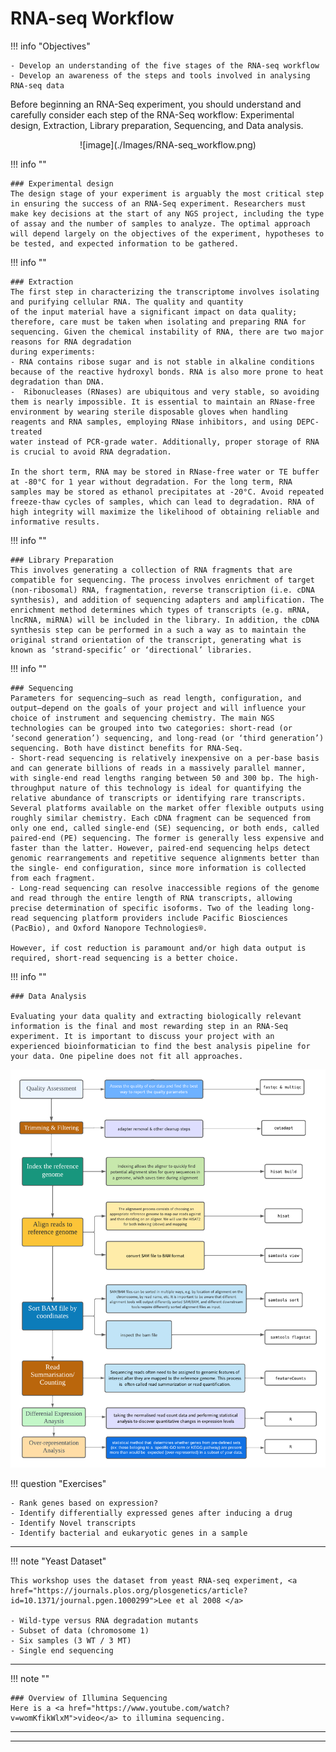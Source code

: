 # RNA-seq Workflow

!!! info "Objectives"

    - Develop an understanding of the five stages of the RNA-seq workflow
    - Develop an awareness of the steps and tools involved in analysing RNA-seq data

Before beginning an RNA-Seq experiment, you should understand and carefully consider each step of the RNA-Seq workflow: Experimental design, Extraction, Library preparation, Sequencing, and Data analysis.

<center>
![image](./Images/RNA-seq_workflow.png)
</center>

!!! info ""

    ### Experimental design
    The design stage of your experiment is arguably the most critical step in ensuring the success of an RNA-Seq experiment. Researchers must make key decisions at the start of any NGS project, including the type of assay and the number of samples to analyze. The optimal approach will depend largely on the objectives of the experiment, hypotheses to be tested, and expected information to be gathered.

!!! info ""

    ### Extraction
    The first step in characterizing the transcriptome involves isolating and purifying cellular RNA. The quality and quantity
    of the input material have a significant impact on data quality; therefore, care must be taken when isolating and preparing RNA for sequencing. Given the chemical instability of RNA, there are two major reasons for RNA degradation
    during experiments:
    - RNA contains ribose sugar and is not stable in alkaline conditions because of the reactive hydroxyl bonds. RNA is also more prone to heat degradation than DNA.
    -  Ribonucleases (RNases) are ubiquitous and very stable, so avoiding them is nearly impossible. It is essential to maintain an RNase-free environment by wearing sterile disposable gloves when handling reagents and RNA samples, employing RNase inhibitors, and using DEPC-treated
    water instead of PCR-grade water. Additionally, proper storage of RNA is crucial to avoid RNA degradation.

    In the short term, RNA may be stored in RNase-free water or TE buffer at -80°C for 1 year without degradation. For the long term, RNA samples may be stored as ethanol precipitates at -20°C. Avoid repeated freeze-thaw cycles of samples, which can lead to degradation. RNA of high integrity will maximize the likelihood of obtaining reliable and informative results.

!!! info ""

    ### Library Preparation
    This involves generating a collection of RNA fragments that are compatible for sequencing. The process involves enrichment of target (non-ribosomal) RNA, fragmentation, reverse transcription (i.e. cDNA synthesis), and addition of sequencing adapters and amplification. The enrichment method determines which types of transcripts (e.g. mRNA, lncRNA, miRNA) will be included in the library. In addition, the cDNA synthesis step can be performed in a such a way as to maintain the original strand orientation of the transcript, generating what is known as ‘strand-specific’ or ‘directional’ libraries.

!!! info ""

    ### Sequencing
    Parameters for sequencing—such as read length, configuration, and output—depend on the goals of your project and will influence your choice of instrument and sequencing chemistry. The main NGS technologies can be grouped into two categories: short-read (or ‘second generation’) sequencing, and long-read (or ‘third generation’) sequencing. Both have distinct benefits for RNA-Seq.
    - Short-read sequencing is relatively inexpensive on a per-base basis and can generate billions of reads in a massively parallel manner, with single-end read lengths ranging between 50 and 300 bp. The high-throughput nature of this technology is ideal for quantifying the relative abundance of transcripts or identifying rare transcripts. Several platforms available on the market offer flexible outputs using roughly similar chemistry. Each cDNA fragment can be sequenced from only one end, called single-end (SE) sequencing, or both ends, called paired-end (PE) sequencing. The former is generally less expensive and faster than the latter. However, paired-end sequencing helps detect genomic rearrangements and repetitive sequence alignments better than the single- end configuration, since more information is collected from each fragment.
    - Long-read sequencing can resolve inaccessible regions of the genome and read through the entire length of RNA transcripts, allowing precise determination of specific isoforms. Two of the leading long-read sequencing platform providers include Pacific Biosciences (PacBio), and Oxford Nanopore Technologies®.

    However, if cost reduction is paramount and/or high data output is required, short-read sequencing is a better choice.

!!! info ""

    ### Data Analysis
    
    Evaluating your data quality and extracting biologically relevant information is the final and most rewarding step in an RNA-Seq experiment. It is important to discuss your project with an experienced bioinformatician to find the best analysis pipeline for your data. One pipeline does not fit all approaches.
    
![image](./Images/full_rna_seq_workflow.png)

!!! question "Exercises"

    - Rank genes based on expression?
    - Identify differentially expressed genes after inducing a drug
    - Identify Novel transcripts
    - Identify bacterial and eukaryotic genes in a sample

---

!!! note "Yeast Dataset"

    This workshop uses the dataset from yeast RNA-seq experiment, <a href="https://journals.plos.org/plosgenetics/article?id=10.1371/journal.pgen.1000299">Lee et al 2008 </a>

    - Wild-type versus RNA degradation mutants
    - Subset of data (chromosome 1)
    - Six samples (3 WT / 3 MT)
    - Single end sequencing

* * *

!!! note ""

    ### Overview of Illumina Sequencing
    Here is a <a href="https://www.youtube.com/watch?v=womKfikWlxM">video</a> to illumina sequencing.
* * *

---

